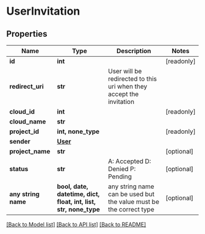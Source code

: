# UserInvitation


## Properties
Name | Type | Description | Notes
------------ | ------------- | ------------- | -------------
**id** | **int** |  | [readonly] 
**redirect_uri** | **str** | User will be redirected to this uri when they accept the invitation | 
**cloud_id** | **int** |  | [readonly] 
**cloud_name** | **str** |  | 
**project_id** | **int, none_type** |  | [readonly] 
**sender** | [**User**](User.md) |  | 
**project_name** | **str** |  | [optional] 
**status** | **str** |          A: Accepted         D: Denied         P: Pending          | [optional] 
**any string name** | **bool, date, datetime, dict, float, int, list, str, none_type** | any string name can be used but the value must be the correct type | [optional]

[[Back to Model list]](../README.md#documentation-for-models) [[Back to API list]](../README.md#documentation-for-api-endpoints) [[Back to README]](../README.md)


